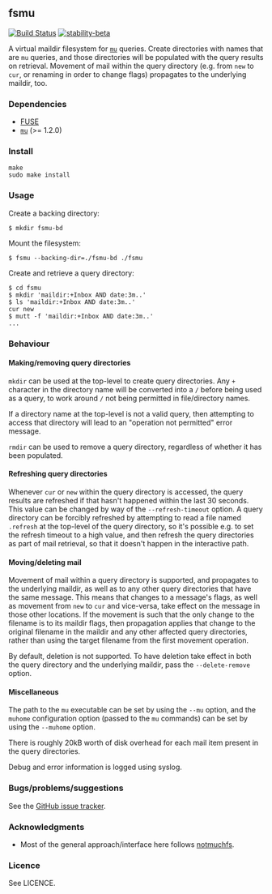 ## fsmu

[![Build Status](https://github.com/tomhrr/fsmu/actions/workflows/build.yml/badge.svg?branch=main)](https://github.com/tomhrr/fsmu/actions)
[![stability-beta](https://img.shields.io/badge/stability-beta-33bbff.svg)](https://github.com/mkenney/software-guides/blob/master/STABILITY-BADGES.md#beta)

A virtual maildir filesystem for [`mu`](https://github.com/djcb/mu)
queries.  Create directories with names that are `mu` queries, and
those directories will be populated with the query results on
retrieval.  Movement of mail within the query directory (e.g. from
`new` to `cur`, or renaming in order to change flags) propagates to
the underlying maildir, too.

### Dependencies

  * [FUSE](https://github.com/libfuse/libfuse)
  * [`mu`](https://github.com/djcb/mu) (>= 1.2.0)

### Install

    make
    sudo make install

### Usage

Create a backing directory:

    $ mkdir fsmu-bd

Mount the filesystem:

    $ fsmu --backing-dir=./fsmu-bd ./fsmu

Create and retrieve a query directory:

    $ cd fsmu
    $ mkdir 'maildir:+Inbox AND date:3m..'
    $ ls 'maildir:+Inbox AND date:3m..'
    cur new
    $ mutt -f 'maildir:+Inbox AND date:3m..'
    ...

### Behaviour

#### Making/removing query directories

`mkdir` can be used at the top-level to create query directories.  Any
`+` character in the directory name will be converted into a `/`
before being used as a query, to work around `/` not being permitted
in file/directory names.  

If a directory name at the top-level is not a valid query, then
attempting to access that directory will lead to an "operation not
permitted" error message.

`rmdir` can be used to remove a query directory, regardless of whether
it has been populated.

#### Refreshing query directories

Whenever `cur` or `new` within the query directory is accessed, the
query results are refreshed if that hasn't happened within the last 30
seconds.  This value can be changed by way of the `--refresh-timeout`
option.  A query directory can be forcibly refreshed by attempting to
read a file named `.refresh` at the top-level of the query directory,
so it's possible e.g. to set the refresh timeout to a high value, and
then refresh the query directories as part of mail retrieval, so that
it doesn't happen in the interactive path.

#### Moving/deleting mail

Movement of mail within a query directory is supported, and propagates
to the underlying maildir, as well as to any other query directories
that have the same message.  This means that changes to a message's
flags, as well as movement from `new` to `cur` and vice-versa, take
effect on the message in those other locations.  If the movement is
such that the only change to the filename is to its maildir flags,
then propagation applies that change to the original filename in the
maildir and any other affected query directories, rather than using
the target filename from the first movement operation.

By default, deletion is not supported.  To have deletion take effect
in both the query directory and the underlying maildir, pass the
`--delete-remove` option.

#### Miscellaneous

The path to the `mu` executable can be set by using the `--mu` option,
and the `muhome` configuration option (passed to the `mu` commands)
can be set by using the `--muhome` option.

There is roughly 20kB worth of disk overhead for each mail item
present in the query directories.

Debug and error information is logged using syslog.

### Bugs/problems/suggestions

See the [GitHub issue tracker](https://github.com/tomhrr/fsmu/issues).

### Acknowledgments

 * Most of the general approach/interface here follows [notmuchfs](https://github.com/tsto/notmuchfs).

### Licence

See LICENCE.

